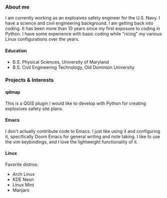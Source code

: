 ### About me

I am currently working as an explosives safety engineer for the U.S. Navy.  I have a science and civil engineering background.  I am getting back into coding.  It has been more than 10 years since my first exposure to coding in Python.  I have some experience with basic coding while "ricing" my various Linux configurations over the years.  
#### Education

- B.S. Physical Sciences, University of Maryland 
- B.S. Civil Engineering Technology, Old Dominion University

### Projects & Interests

#### qdmap

This is a QGIS plugin I would like to develop with Python for creating explosives safety site plans.

#### Emacs 

I don't actually contribute code to Emacs.  I just like using it and configuring it, specifically Doom Emacs for general writing and note taking.  I like to use the vim keybindings, and I love the lightweight functionality of it.

#### Linux
Favorite distros:
- Arch Linux
- KDE Neon
- Linux Mint
- Manjaro


